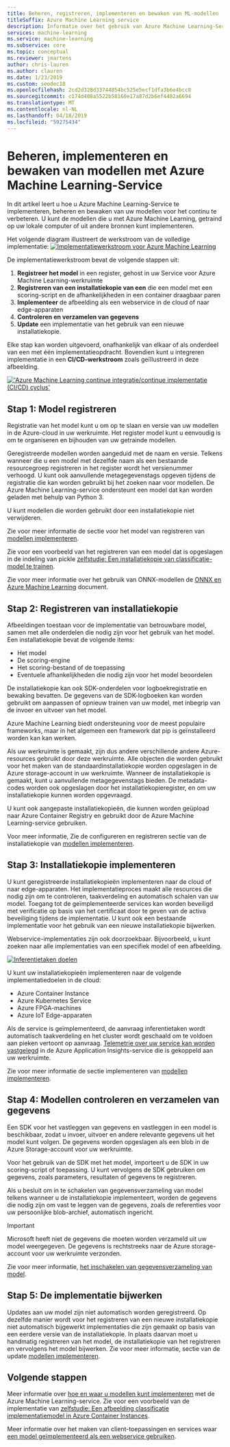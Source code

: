 ```yaml
---
title: Beheren, registreren, implementeren en bewaken van ML-modellen
titleSuffix: Azure Machine Learning service
description: Informatie over het gebruik van Azure Machine Learning-Service te implementeren, beheren en bewaken van uw modellen voor het continu te verbeteren. U kunt de modellen die u met Azure Machine Learning-Service is getraind op uw lokale computer of uit andere bronnen kunt implementeren.
services: machine-learning
ms.service: machine-learning
ms.subservice: core
ms.topic: conceptual
ms.reviewer: jmartens
author: chris-lauren
ms.author: clauren
ms.date: 1/23/2019
ms.custom: seodec18
ms.openlocfilehash: 2cd2d328d33744854bc525e5ecf1dfa3b6e4bcc8
ms.sourcegitcommit: c174d408a5522b58160e17a87d2b6ef4482a6694
ms.translationtype: MT
ms.contentlocale: nl-NL
ms.lasthandoff: 04/18/2019
ms.locfileid: "59275434"
---
```

# <a name="manage-deploy-and-monitor-models-with-azure-machine-learning-service"></a>Beheren, implementeren en bewaken van modellen met Azure Machine Learning-Service

In dit artikel leert u hoe u Azure Machine Learning-Service te implementeren, beheren en bewaken van uw modellen voor het continu te verbeteren. U kunt de modellen die u met Azure Machine Learning, getraind op uw lokale computer of uit andere bronnen kunt implementeren. 

Het volgende diagram illustreert de werkstroom van de volledige implementatie: [![Implementatiewerkstroom voor Azure Machine Learning](media/concept-model-management-and-deployment/deployment-pipeline.png)](media/concept-model-management-and-deployment/deployment-pipeline.png#lightbox)

De implementatiewerkstroom bevat de volgende stappen uit:
1. **Registreer het model** in een register, gehost in uw Service voor Azure Machine Learning-werkruimte
1. **Registreren van een installatiekopie van een** die een model met een scoring-script en de afhankelijkheden in een container draagbaar paren 
1. **Implementeer** de afbeelding als een webservice in de cloud of naar edge-apparaten
1. **Controleren en verzamelen van gegevens**
1. **Update** een implementatie van het gebruik van een nieuwe installatiekopie.

Elke stap kan worden uitgevoerd, onafhankelijk van elkaar of als onderdeel van een met één implementatieopdracht. Bovendien kunt u integreren implementatie in een **CI/CD-werkstroom** zoals geïllustreerd in deze afbeelding.

[!['Azure Machine Learning continue integratie/continue implementatie (CI/CD) cyclus'](media/concept-model-management-and-deployment/model-ci-cd.png)](media/concept-model-management-and-deployment/model-ci-cd.png#lightbox)

## <a name="step-1-register-model"></a>Stap 1: Model registreren

Registratie van het model kunt u om op te slaan en versie van uw modellen in de Azure-cloud in uw werkruimte. Het register model kunt u eenvoudig is om te organiseren en bijhouden van uw getrainde modellen.
 
Geregistreerde modellen worden aangeduid met de naam en versie. Telkens wanneer die u een model met dezelfde naam als een bestaande resourcegroep registreren in het register wordt het versienummer verhoogd. U kunt ook aanvullende metagegevenstags opgeven tijdens de registratie die kan worden gebruikt bij het zoeken naar voor modellen. De Azure Machine Learning-service ondersteunt een model dat kan worden geladen met behulp van Python 3. 

U kunt modellen die worden gebruikt door een installatiekopie niet verwijderen.

Zie voor meer informatie de sectie voor het model van registreren van [modellen implementeren](how-to-deploy-and-where.md#registermodel).

Zie voor een voorbeeld van het registreren van een model dat is opgeslagen in de indeling van pickle [zelfstudie: Een installatiekopie van classificatie-model te trainen](tutorial-deploy-models-with-aml.md).

Zie voor meer informatie over het gebruik van ONNX-modellen de [ONNX en Azure Machine Learning](how-to-build-deploy-onnx.md) document.

## <a name="step-2-register-image"></a>Stap 2: Registreren van installatiekopie

Afbeeldingen toestaan voor de implementatie van betrouwbare model, samen met alle onderdelen die nodig zijn voor het gebruik van het model. Een installatiekopie bevat de volgende items:

* Het model
* De scoring-engine
* Het scoring-bestand of de toepassing
* Eventuele afhankelijkheden die nodig zijn voor het model beoordelen

De installatiekopie kan ook SDK-onderdelen voor logboekregistratie en bewaking bevatten. De gegevens van de SDK-logboeken kan worden gebruikt om aanpassen of opnieuw trainen van uw model, met inbegrip van de invoer en uitvoer van het model.

Azure Machine Learning biedt ondersteuning voor de meest populaire frameworks, maar in het algemeen een framework dat pip is geïnstalleerd worden kan kan werken.

Als uw werkruimte is gemaakt, zijn dus andere verschillende andere Azure-resources gebruikt door deze werkruimte.
Alle objecten die worden gebruikt voor het maken van de standaardinstallatiekopie worden opgeslagen in de Azure storage-account in uw werkruimte. Wanneer de installatiekopie is gemaakt, kunt u aanvullende metagegevenstags bieden. De metadata-codes worden ook opgeslagen door het installatiekopieregister, en om uw installatiekopie kunnen worden opgevraagd.

U kunt ook aangepaste installatiekopieën, die kunnen worden geüpload naar Azure Container Registry en gebruikt door de Azure Machine Learning-service gebruiken.

Voor meer informatie, Zie de configureren en registreren sectie van de installatiekopie van [modellen implementeren](how-to-deploy-and-where.md#configureimage).

## <a name="step-3-deploy-image"></a>Stap 3: Installatiekopie implementeren

U kunt geregistreerde installatiekopieën implementeren naar de cloud of naar edge-apparaten. Het implementatieproces maakt alle resources die nodig zijn om te controleren, taakverdeling en automatisch schalen van uw model. Toegang tot de geïmplementeerde services kan worden beveiligd met verificatie op basis van het certificaat door te geven van de activa beveiliging tijdens de implementatie. U kunt ook een bestaande implementatie voor het gebruik van een nieuwe installatiekopie bijwerken.

Webservice-implementaties zijn ook doorzoekbaar. Bijvoorbeeld, u kunt zoeken naar alle implementaties van een specifiek model of een afbeelding.

[![Inferentietaken doelen](media/concept-model-management-and-deployment/inferencing-targets.png)](media/concept-model-management-and-deployment/inferencing-targets.png#lightbox)

U kunt uw installatiekopieën implementeren naar de volgende implementatiedoelen in de cloud:

* Azure Container Instance
* Azure Kubernetes Service
* Azure FPGA-machines
* Azure IoT Edge-apparaten

Als de service is geïmplementeerd, de aanvraag inferentietaken wordt automatisch taakverdeling en het cluster wordt geschaald om te voldoen aan pieken vertoont op aanvraag. [Telemetrie over uw service kan worden vastgelegd](how-to-enable-app-insights.md) in de Azure Application Insights-service die is gekoppeld aan uw werkruimte.

Zie voor meer informatie de sectie implementeren van [modellen implementeren](how-to-deploy-and-where.md#deploy).

## <a name="step-4-monitor-models-and-collect-data"></a>Stap 4: Modellen controleren en verzamelen van gegevens

Een SDK voor het vastleggen van gegevens en vastleggen in een model is beschikbaar, zodat u invoer, uitvoer en andere relevante gegevens uit het model kunt volgen. De gegevens worden opgeslagen als een blob in de Azure Storage-account voor uw werkruimte.

Voor het gebruik van de SDK met het model, importeert u de SDK in uw scoring-script of toepassing. U kunt vervolgens de SDK gebruiken om gegevens, zoals parameters, resultaten of gegevens te registreren.

Als u besluit om in te schakelen van gegevensverzameling van model telkens wanneer u de installatiekopie implementeert, worden de gegevens die nodig zijn om vast te leggen van de gegevens, zoals de referenties voor uw persoonlijke blob-archief, automatisch ingericht.

> [!Important]
> Microsoft heeft niet de gegevens die moeten worden verzameld uit uw model weergegeven. De gegevens is rechtstreeks naar de Azure storage-account voor uw werkruimte verzonden.

Zie voor meer informatie, [het inschakelen van gegevensverzameling van model](how-to-enable-data-collection.md).

## <a name="step-5-update-the-deployment"></a>Stap 5: De implementatie bijwerken

Updates aan uw model zijn niet automatisch worden geregistreerd. Op dezelfde manier wordt voor het registreren van een nieuwe installatiekopie niet automatisch bijgewerkt implementaties die zijn gemaakt op basis van een eerdere versie van de installatiekopie. In plaats daarvan moet u handmatig registreren van het model, de installatiekopie van het registreren en vervolgens het model bijwerken. Zie voor meer informatie, sectie van de update [modellen implementeren](how-to-deploy-and-where.md#update).

## <a name="next-steps"></a>Volgende stappen

Meer informatie over [hoe en waar u modellen kunt implementeren](how-to-deploy-and-where.md) met de Azure Machine Learning-service. Zie voor een voorbeeld van de implementatie van [zelfstudie: Een afbeelding classificatie implementatiemodel in Azure Container Instances](tutorial-deploy-models-with-aml.md).

Meer informatie over het maken van client-toepassingen en services waar [een model geïmplementeerd als een webservice gebruiken](how-to-consume-web-service.md).
